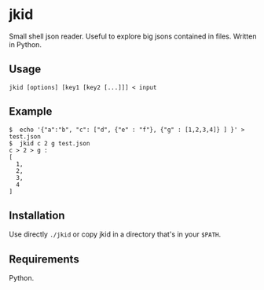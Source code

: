 jkid
====

Small shell json reader. Useful to explore big jsons contained in files. Written in Python.

Usage
-----

	jkid [options] [key1 [key2 [...]]] < input


Example
-------
	$  echo '{"a":"b", "c": ["d", {"e" : "f"}, {"g" : [1,2,3,4]} ] }' > test.json  
	$  jkid c 2 g test.json  
	c > 2 > g :
	[
	  1, 
	  2, 
	  3, 
	  4
	]


Installation
------------
Use directly `./jkid` or copy jkid in a directory that's in your `$PATH`.

Requirements
------------

Python.